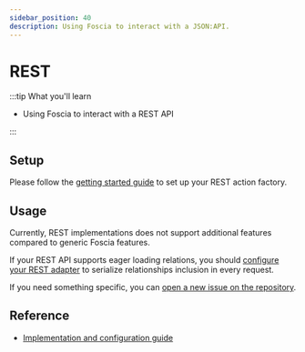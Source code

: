 ```yaml
---
sidebar_position: 40
description: Using Foscia to interact with a JSON:API.
---
```


# REST

:::tip What you'll learn

- Using Foscia to interact with a REST API

:::

## Setup

Please follow the [getting started guide](/docs/getting-started) to set up your
REST action factory.

## Usage

Currently, REST implementations does not support additional features compared to
generic Foscia features.

If your REST API supports eager loading relations, you should
[configure your REST adapter](/docs/digging-deeper/implementations/rest#restadapter)
to serialize relationships inclusion in every request.

If you need something specific, you can
[open a new issue on the repository](https://github.com/foscia-dev/foscia/issues/new/choose).

## Reference

- [Implementation and configuration guide](/docs/digging-deeper/implementations/rest)
